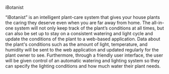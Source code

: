 iBotanist

“iBotanist” is an intelligent plant-care system that gives your house plants the caring they deserve even when you are far away from home. The all-in-one system will not only keep track of the plant’s conditions at all times, but can also be set up to stay on a consistent watering and light cycle and update the conditions of the plant to a web-based application. Data about the plant's conditions such as the amount of light, temperature, and humidity will be sent to the web application and updated regularly for the plant owner to see. Furthermore, through a friendly user interface, the user will be given control of an automatic watering and lighting system so they can specify the lighting conditions and how much water their plant needs.


